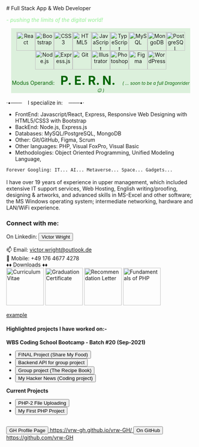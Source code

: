 <body>
# Full Stack App & Web Developer

<i style="color: lightgreen"> - pushing the limits of the digital world!</i>

<div style="width: 95%; margin: 0 auto; text-align: center; background-color: rgb(220, 240, 220)">
<!-- <div style="display: flex; flex-wrap: wrap; justify-content: center; width: 95%; margin: 0 auto; padding: 10px; text-align: center; background-color: rgb(220, 240, 220)"> -->
    <div style="display: flex; flex-wrap: wrap; justify-content: center; padding: 10px;">
        <img src="https://profilinator.rishav.dev/skills-assets/react-original-wordmark.svg" alt="React" height="50" />  
        <img  src="https://profilinator.rishav.dev/skills-assets/bootstrap-plain.svg" alt="Bootstrap" height="50" />  
        <img  src="https://profilinator.rishav.dev/skills-assets/css3-original-wordmark.svg" alt="CSS3" height="50" />  
        <img  src="https://profilinator.rishav.dev/skills-assets/html5-original-wordmark.svg" alt="HTML5" height="50" />  
        <img  src="https://profilinator.rishav.dev/skills-assets/javascript-original.svg" alt="JavaScript" height="50" />  
        <img src="https://profilinator.rishav.dev/skills-assets/typescript-original.svg" alt="TypeScript" height="50" />  
        <img  src="https://profilinator.rishav.dev/skills-assets/mysql-original-wordmark.svg" alt="MySQL" height="50" />  
        <img src="https://profilinator.rishav.dev/skills-assets/mongodb-original-wordmark.svg" alt="MongoDB" height="50" />  
        <img src="https://profilinator.rishav.dev/skills-assets/postgresql-original-wordmark.svg" alt="PostgreSQL" height="50" />  
        <img  src="https://profilinator.rishav.dev/skills-assets/nodejs-original-wordmark.svg" alt="Node.js" height="50" />  
        <img  src="https://profilinator.rishav.dev/skills-assets/express-original-wordmark.svg" alt="Express.js" height="50" />  
        <img src="https://profilinator.rishav.dev/skills-assets/git-scm-icon.svg" alt="Git" height="50" />  
        <img src="https://profilinator.rishav.dev/skills-assets/adobe_illustrator-icon.svg" alt="Illustrator" height="50" />  
        <img  src="https://profilinator.rishav.dev/skills-assets/photoshop-plain.svg" alt="Photoshop" height="50" />  
        <img  src="https://profilinator.rishav.dev/skills-assets/figma-icon.svg" alt="Figma" height="50" />  
        <img  src="https://profilinator.rishav.dev/skills-assets/wordpress.png" alt="WordPress" height="50" />
    </div>
    <div style="justify-content: center; color: darkgreen;">
        <!-- <div style="color: darkgreen; padding: 10px"> -->
        Modus Operandi: &nbsp;<strong style="font-size: 2rem"> P. E. R. N. </strong> &nbsp;&nbsp; <i><small>( ... soon to be a full Dragonrider 😉 )</small></i>
    </div>
</div>
<br/>
·•─── &nbsp;&nbsp;&nbsp;I specialize in:&nbsp;&nbsp;&nbsp; ───•·
<ul>
<text>
<li>FrontEnd: Javascript/React, Express, Responsive Web Designing with HTML5/CSS3 with Bootstrap </li>
<li>BackEnd: Node.js, Express.js</li>
<li>Databases: MySQL/PostgreSQL, MongoDB</li>
<li>Other: Git/GitHub, Figma, Scrum</li>
<li>Other languages: PHP, Visual FoxPro, Visual Basic</li>
<li>Methodologies: Object Oriented Programming, Unified Modeling Language, </li>
</ul>
<div>
<code>Forever Googling: IT... AI... Metaverse... Space... Gadgets... </code>
</div>
<!-- - - - - - - -->
<br/>
I have over 19 years of experience in upper management, which included extensive IT support services, Web Hosting, English writing/proofing, designing & artworks, and advanced skills in MS-Excel and other software; the MS Windows operating system; intermediate networking, hardware and LAN/WiFi experience.
<br/>
<h3>Connect with me:</h3>
On Linkedin: <a href="https://www.linkedin.com/in/victor-r-wright/" target="_blank">
    <button>Victor Wright</button>
</a>

📫 Email: [victor.wright@outlook.de](mailto:victor.wright@outlook.de)
<br/>
📲 Mobile: +49 176 4677 4278
<br/>
♦♦ Downloads ♦♦
<br/>
<a href="https://github.com/vrw-GH/vrw-GH/raw/main/resume/cv_vw-en.pdf" target="_blank" title="Curriculum Vitae"><img src="https://raw.githubusercontent.com/vrw-GH/vrw-GH/main/resume/cv_vw-en.jpg " alt="Curriculum Vitae" width="auto" height="100px"></a>
<a href="https://github.com/vrw-GH/vrw-GH/raw/main/certificates/WBS-certificate_FS_Web_%26_App_Dev.pdf" target="_blank" title="Graduation Certificate - WBS Coding School"><img src="https://raw.githubusercontent.com/vrw-GH/vrw-GH/main/certificates/WBS-certificate_FS_Web_%26_App_Dev.jpg" alt="Graduation Certificate" width="auto" height="100px"></a>
<a href="https://github.com/vrw-GH/vrw-GH/raw/main/certificates/Victor_Wright-Recommendation_letter.pdf" target="_blank" title="Recommendation Letter"><img src="https://raw.githubusercontent.com/vrw-GH/vrw-GH/main/certificates/Victor_Wright-Recommendation_letter.jpg" alt="Recommendation Letter" width="auto" height="100px"></a>
<a href="https://raw.githubusercontent.com/vrw-GH/vrw-GH/main/certificates/TutorialsPoint_Cert-Fundementals_of_PHP.jpg" target="_blank" title="Fundamentals of PHP"><img src="https://raw.githubusercontent.com/vrw-GH/vrw-GH/main/certificates/TutorialsPoint_Cert-Fundementals_of_PHP.jpg" alt="Fundamentals of PHP" width="auto" height="100px"></a>

<p>
<a href="https://github.com/vrw-GH/vrw-GH/raw/main/resume/cv_vw-en.pdf#toolbar=0">example</a>   
</p>

<h4>Highlighted projects I have worked on:-</h4>
<strong>WBS Coding School Bootcamp - Batch #20 (Sep-2021)</strong>
<ul>

<li><a href="https://vrw-gh.github.io/final-project-wd020/" target="_blank">
    <button>FINAL Project (Share My Food)</button>
</a></li>
<li><a href="https://vrw-gh.github.io/sharemyfood-backend/" target="_blank">
    <button>Backend API for group project</button>
</a></li>
<li><a href="https://vrw-gh.github.io/vw_my-recipe-book/" target="_blank">
    <button>Group project (The Recipe Book)</button>
</a></li>
<li><a href="https://vrw-gh.github.io/hacker-news/" target="_blank">
    <button>My Hacker News (Coding project)</button>
</a></li>
</ul>

<strong>Current Projects</strong>

<ul>
<li><a href="https://vrw-gh.github.io/php-p2/" target="_blank"><button>PHP-2 File Uploading</button></a>
</li>
<li><a href="https://vrw-gh.github.io/php-p1/" target="_blank"><button>My First PHP Project</button></a>
</li>
</ul>
<br>
<a href="https://vrw-gh.github.io/vrw-GH/" target="_blank">
    <button>GH Profile Page</button> https://vrw-gh.github.io/vrw-GH/
</a>
<a href="https://github.com/vrw-GH" target="_blank">
    <button>On GitHub</button> https://github.com/vrw-GH
</a>
</body>
